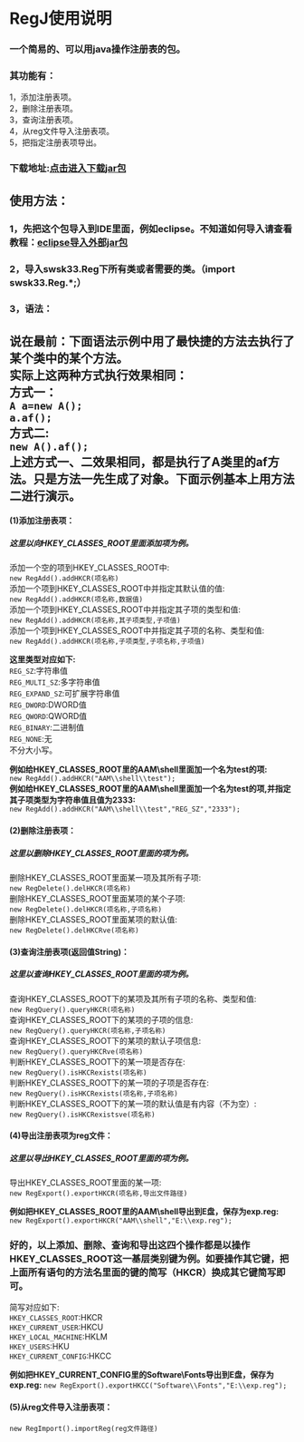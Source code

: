 # RegJ使用说明
### 一个简易的、可以用java操作注册表的包。
### 其功能有：
1，添加注册表项。<br>
2，删除注册表项。<br>
3，查询注册表项。<br>
4，从reg文件导入注册表项。<br>
5，把指定注册表项导出。<br>
### 下载地址:[点击进入下载jar包](https://gitee.com/swsk33/RegJ/releases)
## 使用方法：
### 1，先把这个包导入到IDE里面，例如eclipse。不知道如何导入请查看教程：[eclipse导入外部jar包](https://blog.csdn.net/czbqoo01/article/details/72803450)
### 2，导入swsk33.Reg下所有类或者需要的类。（import swsk33.Reg.*;）
### 3，语法：
**说在最前：下面语法示例中用了最快捷的方法去执行了某个类中的某个方法。**<br>
**实际上这两种方式执行效果相同：**<br>
**方式一：**<br>
```A a=new A();```<br>
```a.af();```<br>
**方式二:**<br>
```new A().af();```<br>
**上述方式一、二效果相同，都是执行了A类里的af方法。只是方法一先生成了对象。下面示例基本上用方法二进行演示。**<br>
------------------------------------------------------------------------------------------------------------------------------
#### (1)添加注册表项：
##### 这里以向HKEY_CLASSES_ROOT里面添加项为例。

添加一个空的项到HKEY_CLASSES_ROOT中:<br>
```new RegAdd().addHKCR(项名称)```<br>
添加一个项到HKEY_CLASSES_ROOT中并指定其默认值的值:<br>
```new RegAdd().addHKCR(项名称,数据值)```<br>
添加一个项到HKEY_CLASSES_ROOT中并指定其子项的类型和值:<br>
```new RegAdd().addHKCR(项名称,其子项类型,子项值)```<br>
添加一个项到HKEY_CLASSES_ROOT中并指定其子项的名称、类型和值:<br>
```new RegAdd().addHKCR(项名称,子项类型,子项名称,子项值)```<br>

**这里类型对应如下:**<br>
```REG_SZ```:字符串值<br>
```REG_MULTI_SZ```:多字符串值<br>
```REG_EXPAND_SZ```:可扩展字符串值<br>
```REG_DWORD```:DWORD值<br>
```REG_QWORD```:QWORD值<br>
```REG_BINARY```:二进制值<br>
```REG_NONE```:无<br>
不分大小写。<br>

**例如给HKEY_CLASSES_ROOT里的AAM\shell里面加一个名为test的项:**<br>
```new RegAdd().addHKCR("AAM\\shell\\test");```<br>
**例如给HKEY_CLASSES_ROOT里的AAM\shell里面加一个名为test的项,并指定其子项类型为字符串值且值为2333:**<br>
```new RegAdd().addHKCR("AAM\\shell\\test","REG_SZ","2333");```<br>
#### (2)删除注册表项：
##### 这里以删除HKEY_CLASSES_ROOT里面的项为例。

删除HKEY_CLASSES_ROOT里面某一项及其所有子项:<br>
```new RegDelete().delHKCR(项名称)```<br>
删除HKEY_CLASSES_ROOT里面某项的某个子项:<br>
```new RegDelete().delHKCR(项名称,子项名称)```<br>
删除HKEY_CLASSES_ROOT里面某项的默认值:<br>
```new RegDelete().delHKCRve(项名称)```<br>

#### (3)查询注册表项(返回值String)：
##### 这里以查询HKEY_CLASSES_ROOT里面的项为例。

查询HKEY_CLASSES_ROOT下的某项及其所有子项的名称、类型和值:<br>
```new RegQuery().queryHKCR(项名称)```<br>
查询HKEY_CLASSES_ROOT下的某项的子项的信息:<br>
```new RegQuery().queryHKCR(项名称,子项名称)```<br>
查询HKEY_CLASSES_ROOT下的某项的默认子项信息:<br>
```new RegQuery().queryHKCRve(项名称)```<br>
判断HKEY_CLASSES_ROOT下的某一项是否存在:<br>
```new RegQuery().isHKCRexists(项名称)```<br>
判断HKEY_CLASSES_ROOT下的某一项的子项是否存在:<br>
```new RegQuery().isHKCRexists(项名称,子项名称)```<br>
判断HKEY_CLASSES_ROOT下的某一项的默认值是有内容（不为空）:<br>
```new RegQuery().isHKCRexistsve(项名称)```<br>

#### (4)导出注册表项为reg文件：
##### 这里以导出HKEY_CLASSES_ROOT里面的项为例。

导出HKEY_CLASSES_ROOT里面的某一项:<br>
```new RegExport().exportHKCR(项名称,导出文件路径)```<br>

**例如把HKEY_CLASSES_ROOT里的AAM\shell导出到E盘，保存为exp.reg:**<br>
```new RegExport().exportHKCR("AAM\\shell","E:\\exp.reg");```<br>

### 好的，以上添加、删除、查询和导出这四个操作都是以操作HKEY_CLASSES_ROOT这一基层类别键为例。如要操作其它键，把上面所有语句的方法名里面的键的简写（HKCR）换成其它键简写即可。
简写对应如下:<br>
```HKEY_CLASSES_ROOT```:HKCR<br>
```HKEY_CURRENT_USER```:HKCU<br>
```HKEY_LOCAL_MACHINE```:HKLM<br>
```HKEY_USERS```:HKU<br>
```HKEY_CURRENT_CONFIG```:HKCC<br>

**例如把HKEY_CURRENT_CONFIG里的Software\Fonts导出到E盘，保存为exp.reg:**
```new RegExport().exportHKCC("Software\\Fonts","E:\\exp.reg");```<br>

#### (5)从reg文件导入注册表项：

```new RegImport().importReg(reg文件路径)```<br>

